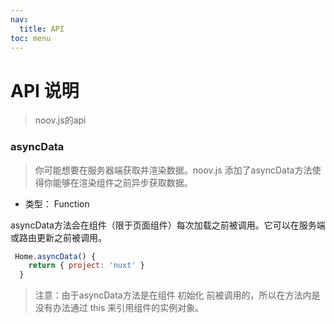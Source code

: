 ```yaml
---
nav:
  title: API
toc: menu
---
```


# API 说明


> noov.js的api

### asyncData

> 你可能想要在服务器端获取并渲染数据。noov.js 添加了asyncData方法使得你能够在渲染组件之前异步获取数据。

- 类型： Function

asyncData方法会在组件（限于页面组件）每次加载之前被调用。它可以在服务端或路由更新之前被调用。

```js
 Home.asyncData() {
    return { project: 'nuxt' }
  }
```

> 注意：由于asyncData方法是在组件 初始化 前被调用的，所以在方法内是没有办法通过 this 来引用组件的实例对象。

